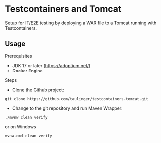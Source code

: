Testcontainers and Tomcat
========

Setup for IT/E2E testing by deploying a WAR file to a Tomcat running with Testcontainers.


## Usage

Prerequisites
- JDK 17 or later (https://adoptium.net/)
- Docker Engine

Steps
- Clone the Github project:
```
git clone https://github.com/taulinger/testcontainers-tomcat.git
```
- Change to the git repository and run Maven Wrapper:
    
```
./mvnw clean verify
```
or on Windows
```
mvnw.cmd clean verify
```